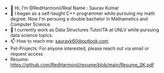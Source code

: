 - 👋 Hi, I’m @RedHarmonii/Real Name : Saurav Kumar
- 👀 I began as a self-taught C++ programmer while pursuing my math degree. Now I'm persuing a
  double bachelor in Mathametics and Computer Science.
- 🌱 I currently work as Data Structures Tutor/TA at UNLV while pursuing data science topics.
- 📫 How to reach me: sauravk60@outlook.com
- Pet-Projects: For anyone interested, please reach out via email or request access
- Resume: https://github.com/RedHarmonii/resume/blob/main/Resume_SK.pdf
<!---
RedHarmonii/RedHarmonii is a ✨ special ✨ repository because its `README.md` (this file) appears on your GitHub profile.
You can click the Preview link to take a look at your changes.
--->
